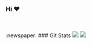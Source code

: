 ### Hi :heart:
<br/>
<br/>
:newspaper: ### Git Stats
<img src="https://github-readme-stats.vercel.app/api?username=cupyusuf&count_private=true&theme=vue-dark">
<img src="https://github-readme-stats.vercel.app/api/top-langs/?username=cupyusuf&layout=compact&theme=vue-dark">
